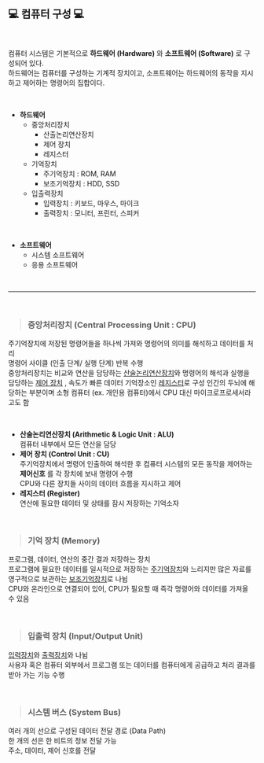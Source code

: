 ##  💻  컴퓨터 구성 💻 

<br>

컴퓨터 시스템은 기본적으로 **하드웨어 (Hardware)** 와 **소프트웨어 (Software)** 로 구성되어 있다.    
하드웨어는 컴퓨터를 구성하는 기계적 장치이고, 소프트웨어는 하드웨어의 동작을 지시하고 제어하는 명령어의 집합이다.

<br>

* **하드웨어** 
    * 중앙처리장치
        * 산출논리연산장치
        * 제어 장치
        * 레지스터
    * 기억장치
        * 주기억장치 : ROM, RAM
        * 보조기억장치 : HDD, SSD
    * 입출력장치
        * 입력장치 : 키보드, 마우스, 마이크
        * 출력장치 : 모니터, 프린터, 스피커

<br>

* **소프트웨어**
    * 시스템 소프트웨어
    * 응용 소프트웨어

<br>

---

<br>

>### 중앙처리장치 (Central Processing Unit : CPU)
주기억장치에 저장된 명령어들을 하나씩 가져와 명령어의 의미를 해석하고 데이터를 처리    
명령어 사이클 (인출 단계/ 실행 단계) 반복 수행     
중앙처리장치는 비교와 연산을 담당하는  <U>산술논리연산장치</U>와 명령어의 해석과 실행을 담당하는  <U>제어 장치</U> , 속도가 빠른 데이터 기억장소인  <U>레지스터</U>로 구성
인간의 두뇌에 해당하는 부분이며 소형 컴퓨터 (ex. 개인용 컴퓨터)에서 CPU 대신 마이크로프로세서라고도 함    

<br>

* **산술논리연산장치 (Arithmetic & Logic Unit : ALU)**    
컴퓨터 내부에서 모든 연산을 담당 
* **제어 장치 (Control Unit : CU)**     
주기억장치에서 명령어 인출하여 해석한 후 컴퓨터 시스템의 모든 동작을 제어하는 **제어신호** 를 각 장치에 보내 명령어 수행        
CPU와 다른 장치들 사이의 데이터 흐름을 지시하고 제어 
* **레지스터 (Register)**      
연산에 필요한 데이터 및 상태를 잠시 저장하는 기억소자      

<br>

>### 기억 장치 (Memory) 
프로그램, 데이터, 연산의 중간 결과 저장하는 장치    
프로그램에 필요한 데이터를 일시적으로 저장하는 <U>주기억장치</U>와 느리지만 많은 자료를 영구적으로 보관하는  <U>보조기억장치</U>로 나뉨        
CPU와 온라인으로 연결되어 있어, CPU가 필요할 때 즉각 명령어와 데이터를 가져올 수 있음   

<br>    
        
>### 입출력 장치 (Input/Output Unit)
<U>입력장치</U>와 <U>출력장치</U>와 나뉨      
사용자 혹은 컴퓨터 외부에서 프로그램 또는 데이터를 컴퓨터에게 공급하고 처리 결과를 받아 가는 기능 수행  

<br>

>### 시스템 버스 (System Bus)
여러 개의 선으로 구성된 데이터 전달 경로 (Data Path)    
한 개의 선은 한 비트의 정보 전달 가능   
주소, 데이터, 제어 신호를 전달  
